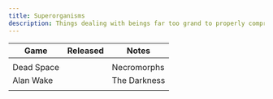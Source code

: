 ```yaml
---
title: Superorganisms
description: Things dealing with beings far too grand to properly comprehend.
---
```


| Game       | Released | Notes        |
| ---------- | -------- | ------------ |
|            |          |              |
| Dead Space |          | Necromorphs  |
| Alan Wake  |          | The Darkness |
|            |          |              |

